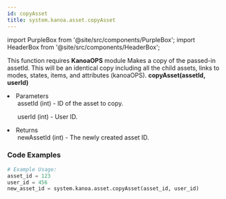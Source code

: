 ```yaml
---
id: copyAsset
title: system.kanoa.asset.copyAsset
---
```


import PurpleBox from '@site/src/components/PurpleBox';
import HeaderBox from '@site/src/components/HeaderBox';

<PurpleBox>This function requires <b>KanoaOPS</b> module</PurpleBox>
<HeaderBox header="Description">Makes a copy of the passed-in assetId. This will be an identical copy including all the child assets, links to modes, states, items, and attributes (kanoaOPS).</HeaderBox>
<HeaderBox header="Syntax">
    <b>copyAsset(assetId, userId)</b>
    <li> Parameters <br />
        <ul>assetId (int) - ID of the asset to copy.</ul>
        <ul>userId (int) - User ID.</ul>
    </li>
    <li> Returns <br />
        <ul>newAssetId (int) - The newly created asset ID.</ul>
    </li>
</HeaderBox>

### Code Examples

```python
# Example Usage:
asset_id = 123
user_id = 456
new_asset_id = system.kanoa.asset.copyAsset(asset_id, user_id)
